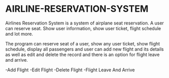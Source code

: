 # AIRLINE-RESERVATION-SYSTEM
Airlines Reservation System is a system of airplane seat reservation. A user can reserve seat. Show user information, show user ticket, flight schedule and lot more.

The program can reserve seat of a user, show any user ticket, show flight schedule, display all passengers and user can add new flight and its details as well as edit and delete the record and there is an option for flight leave and arrive.

-Add Flight
-Edit Flight
-Delete Flight
-Flight Leave And Arrive

